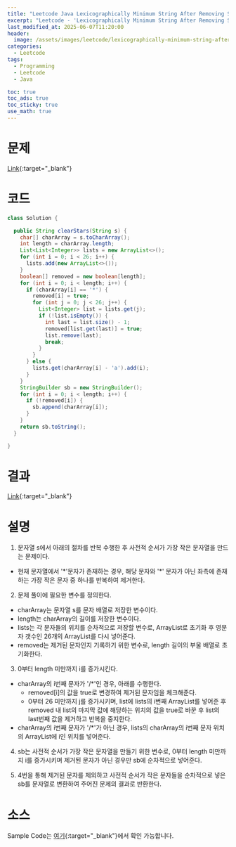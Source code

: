 ```yaml
---
title: "Leetcode Java Lexicographically Minimum String After Removing Stars"
excerpt: "Leetcode - 'Lexicographically Minimum String After Removing Stars' 문제 Java 풀이"
last_modified_at: 2025-06-07T11:20:00
header:
  image: /assets/images/leetcode/lexicographically-minimum-string-after-removing-stars.png
categories:
  - Leetcode
tags:
  - Programming
  - Leetcode
  - Java

toc: true
toc_ads: true
toc_sticky: true
use_math: true
---
```

# 문제
[Link](https://leetcode.com/problems/lexicographically-minimum-string-after-removing-stars/){:target="_blank"}

# 코드
```java
class Solution {

  public String clearStars(String s) {
    char[] charArray = s.toCharArray();
    int length = charArray.length;
    List<List<Integer>> lists = new ArrayList<>();
    for (int i = 0; i < 26; i++) {
      lists.add(new ArrayList<>());
    }
    boolean[] removed = new boolean[length];
    for (int i = 0; i < length; i++) {
      if (charArray[i] == '*') {
        removed[i] = true;
        for (int j = 0; j < 26; j++) {
          List<Integer> list = lists.get(j);
          if (!list.isEmpty()) {
            int last = list.size() - 1;
            removed[list.get(last)] = true;
            list.remove(last);
            break;
          }
        }
      } else {
        lists.get(charArray[i] - 'a').add(i);
      }
    }
    StringBuilder sb = new StringBuilder();
    for (int i = 0; i < length; i++) {
      if (!removed[i]) {
        sb.append(charArray[i]);
      }
    }
    return sb.toString();
  }

}
```

# 결과
[Link](https://leetcode.com/problems/lexicographically-minimum-string-after-removing-stars/submissions/1656122338/){:target="_blank"}

# 설명
1. 문자열 s에서 아래의 절차를 반복 수행한 후 사전적 순서가 가장 작은 문자열을 만드는 문제이다.
- 현재 문자열에서 '\*'문자가 존재하는 경우, 해당 문자와 '\*' 문자가 아닌 좌측에 존재하는 가장 작은 문자 중 하나를 반복하여 제거한다.

2. 문제 풀이에 필요한 변수를 정의한다.
- charArray는 문자열 s를 문자 배열로 저장한 변수이다.
- length는 charArray의 길이를 저장한 변수이다.
- lists는 각 문자들의 위치를 순차적으로 저장할 변수로, ArrayList로 초기화 후 영문자 갯수인 26개의 ArrayList를 다시 넣어준다.
- removed는 제거된 문자인지 기록하기 위한 변수로, length 길이의 부울 배열로 초기화한다.

3. 0부터 length 미만까지 i를 증가시킨다.
- charArray의 i번째 문자가 '/*'인 경우, 아래를 수행한다.
  - removed[i]의 값을 true로 변경하여 제거된 문자임을 체크해준다.
  - 0부터 26 미만까지 j를 증가시키며, list에 lists의 i번째 ArrayList를 넣어준 후 removed 내 list의 마지막 값에 해당하는 위치의 값을 true로 바꾼 후 list의 last번째 값을 제거하고 반복을 중지한다.
- charArray의 i번째 문자가 '/*'가 아닌 경우, lists의 charArray의 i번째 문자 위치의 ArrayList에 i인 위치를 넣어준다.

4. sb는 사전적 순서가 가장 작은 문자열을 만들기 위한 변수로, 0부터 length 미만까지 i를 증가시키며 제거된 문자가 아닌 경우만 sb에 순차적으로 넣어준다.

5. 4번을 통해 제거된 문자를 제외하고 사전적 순서가 작은 문자들을 순차적으로 넣은 sb를 문자열로 변환하여  주어진 문제의 결과로 반환한다.

# 소스
Sample Code는 [여기](https://github.com/GracefulSoul/leetcode/blob/master/src/main/java/gracefulsoul/problems/LexicographicallyMinimumStringAfterRemovingStars.java){:target="_blank"}에서 확인 가능합니다.